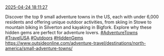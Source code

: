 [2025-04-24 18:11:27](https://mstdn.social/@hill_wanderer/114394286492970462)

Discover the top 9 small adventure towns in the US, each with under 6,000 residents and offering unique outdoor activities, from skiing in Stowe to mountain biking in Silverton and kayaking in Bigfork. Explore why these hidden gems are perfect for adventure lovers. <a href="https://mstdn.social/tags/AdventureTowns" class="mention hashtag" rel="tag">#AdventureTowns</a> <a href="https://mstdn.social/tags/TravelUSA" class="mention hashtag" rel="tag">#TravelUSA</a> <a href="https://mstdn.social/tags/Outdoors" class="mention hashtag" rel="tag">#Outdoors</a> <a href="https://mstdn.social/tags/HiddenGems" class="mention hashtag" rel="tag">#HiddenGems</a> <a href="https://www.outsideonline.com/adventure-travel/destinations/north-america/small-adventure-towns/" target="_blank" rel="nofollow noopener noreferrer" translate="no">https://www.outsideonline.com/adventure-travel/destinations/north-america/small-adventure-towns/</a>